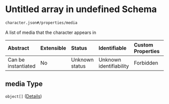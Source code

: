 # Untitled array in undefined Schema

```txt
character.json#/properties/media
```

A list of media that the character appears in

| Abstract            | Extensible | Status         | Identifiable            | Custom Properties | Additional Properties | Access Restrictions | Defined In                                                       |
| :------------------ | :--------- | :------------- | :---------------------- | :---------------- | :-------------------- | :------------------ | :--------------------------------------------------------------- |
| Can be instantiated | No         | Unknown status | Unknown identifiability | Forbidden         | Allowed               | none                | [character.json\*](../out/character.json "open original schema") |

## media Type

`object[]` ([Details](character-properties-media-items.md))
